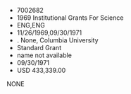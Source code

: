 * 7002682
* 1969 Institutional Grants For Science
* ENG,ENG
* 11/26/1969,09/30/1971
*  . None, Columbia University
* Standard Grant
*   name not available
* 09/30/1971
* USD 433,339.00

NONE